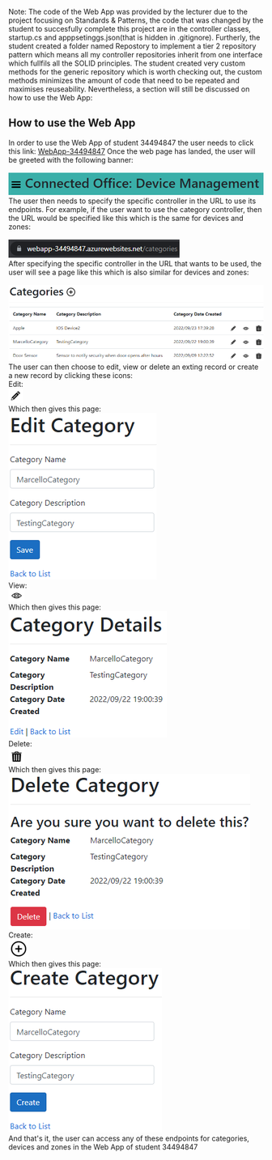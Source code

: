 Note: The code of the Web App was provided by the lecturer due to the project focusing on Standards & Patterns, the code
that was changed by the student to succesfully complete this project are in the controller classes, startup.cs and apppsetinggs.json(that is hidden in .gitignore).
Furtherly, the student created a folder named Repostory to implement a tier 2 repository pattern which means all my controller repositories inherit from one interface which fullfils all the SOLID principles. 
The student created very custom methods for the generic repository which is worth checking out, the custom methods minimizes the amount of code that need to be repeated and maximises reuseability. 
Nevertheless, a section will still be discussed on how to use the Web App: <br />
<h2>How to use the Web App</h2>
<p>
	In order to use the Web App of student 34494847 the user needs to click this link: <a href="https://webapp-34494847.azurewebsites.net/">WebApp-34494847</a>
	Once the web page has landed, the user will be greeted with the following banner: <br />
	<br /><img src="img/banner.png" alt="API-34494847 landing banner image"/><br />
	The user then needs to specify the specific controller in the URL to use its endpoints.
	For example, if the user want to use the category controller, then the URL would be specified like this which is the same for devices and zones: <br />
	<br /><img src="img/categoryurl.png" alt="API-34494847 login dropdown image"/><br />
	After specifying the specific controller in the URL that wants to be used, the user will see a page like this which is also similar for devices and zones: <br />
	<br /><img src="img/categorieslanding.png" alt="API-34494847 login dropdown image"/><br />
	The user can then choose to edit, view or delete an exting record or create a new record by clicking these icons: <br />
	Edit: <br />
	<img src="img/edit.png" alt="API-34494847 login dropdown image"/><br />
	Which then gives this page: <br />
	<img src="img/editC.png" alt="API-34494847 login dropdown image"/><br />
	View: <br />
	<img src="img/view.png" alt="API-34494847 login dropdown image"/><br />
	Which then gives this page: <br />
	<img src="img/viewC.png" alt="API-34494847 login dropdown image"/><br />
	Delete: <br />
	<img src="img/delete.png" alt="API-34494847 login dropdown image"/><br />
	Which then gives this page: <br />
	<img src="img/deleteC.png" alt="API-34494847 login dropdown image"/><br />
	Create: <br />
	<img src="img/create.png" alt="API-34494847 login dropdown image"/><br />
	Which then gives this page: <br />
	<img src="img/createC.png" alt="API-34494847 login dropdown image"/><br />
	And that's it, the user can access any of these endpoints for categories, devices and zones in the Web App of student 34494847
</p>